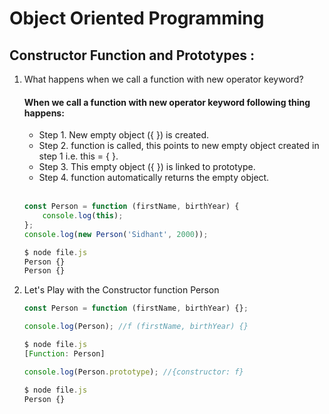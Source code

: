 # Object Oriented Programming
## Constructor Function and Prototypes :

1. What happens when we call a function with new operator keyword?

    <h4>When we call a function with new operator keyword following thing happens:</h4>
    <ul>
        <li>Step 1. New empty object ({ }) is created.</li>
        <li>Step 2. function is called, this points to new empty object created in step 1 i.e. this = { }.</li>
        <li>Step 3. This empty object ({ }) is linked to prototype.</li>
        <li>Step 4. function automatically returns the empty object.</li>
    </ul>
    <br>

    ```js
    const Person = function (firstName, birthYear) {
        console.log(this);
    };
    console.log(new Person('Sidhant', 2000));

    $ node file.js
    Person {}
    Person {}
    ```
2. Let's Play with the Constructor function Person

    ```js
    const Person = function (firstName, birthYear) {};

    console.log(Person); //f (firstName, birthYear) {}

    $ node file.js
    [Function: Person]
    ```
    ```js
    console.log(Person.prototype); //{constructor: f}

    $ node file.js
    Person {}
    ```




